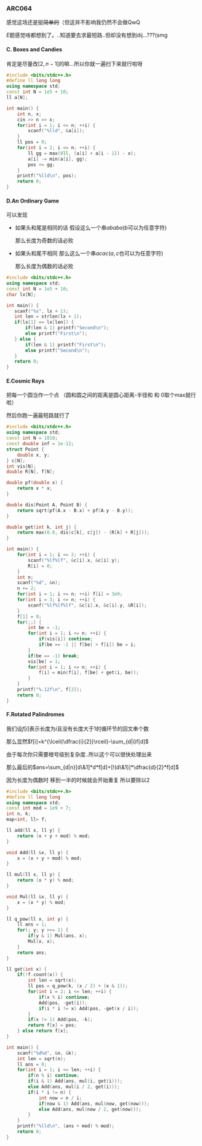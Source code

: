 ### ARC064

感觉这场还是挺~~简单的~~（但这并不影响我仍然不会做QwQ

$E$题感觉啥都想到了。..知道要去求最短路..但却没有想到dij...???(smg

#### C. Boxes and Candies

肯定是尽量改$[2,n-1]$的嘛...所以你就一遍扫下来就行啦呀

```c++
#include <bits/stdc++.h>
#define ll long long
using namespace std;
const int N = 1e5 + 10;
ll a[N];

int main() {
	int n, x;
	cin >> n >> x;
	for(int i = 1; i <= n; ++i) {
		scanf("%lld", &a[i]);
	}
	ll pos = 0;
	for(int i = 2; i <= n; ++i) {
		ll gg = max(0ll, (a[i] + a[i - 1]) - x);
		a[i] -= min(a[i], gg);
		pos += gg;
	}
	printf("%lld\n", pos);
	return 0;
}
```

#### D.An Ordinary Game

可以发现

- 如果头和尾是相同的话 假设这么一个串$ababa$($b$可以为任意字符)

  那么长度为奇数的话必败

- 如果头和尾不相同 那么这么一个串$acac$($a,c$也可以为任意字符)

  那么长度为偶数的话必败

 ```c++
#include <bits/stdc++.h>
using namespace std;
const int N = 1e5 + 10;
char lx[N];

int main() {
	scanf("%s", lx + 1);
	int len = strlen(lx + 1);
	if(lx[1] == lx[len]) {
		if(len & 1) printf("Second\n");
		else printf("First\n");
	} else {
		if(len & 1) printf("First\n");
		else printf("Second\n");
	}
	return 0;
}
 ```

#### E.Cosmic Rays

把每一个圆当作一个点 （圆和圆之间的距离是圆心距离-半径和 和 $0$取个max就行啦）

然后你跑一遍最短路就行了

```c++
#include <bits/stdc++.h>
using namespace std;
const int N = 1010;
const double inf = 1e-12;
struct Point {
	double x, y;
} c[N];
int vis[N];
double R[N], f[N];

double pf(double x) {
	return x * x;
}

double dis(Point A, Point B) {
	return sqrt(pf(A.x - B.x) + pf(A.y - B.y));
}

double get(int k, int j) {
	return max(0.0, dis(c[k], c[j]) - (R[k] + R[j]));
}

int main() {
	for(int i = 1; i <= 2; ++i) {
		scanf("%lf%lf", &c[i].x, &c[i].y);
		R[i] = 0;
	}
	int n;
	scanf("%d", &n);
	n += 2;
	for(int i = 1; i <= n; ++i) f[i] = 3e9;
	for(int i = 3; i <= n; ++i) {
		scanf("%lf%lf%lf", &c[i].x, &c[i].y, &R[i]);
	}
	f[1] = 0;
	for(;;) {
		int be = -1;
		for(int i = 1; i <= n; ++i) {
			if(vis[i]) continue;
			if(be == -1 || f[be] > f[i]) be = i;
		}
		if(be == -1) break;
		vis[be] = 1;
		for(int i = 1; i <= n; ++i) {
			f[i] = min(f[i], f[be] + get(i, be));
		}
	}
	printf("%.12f\n", f[2]);
	return 0;
}
```

#### F.Rotated Palindromes

 我们设$f[i]$表示长度为$i$且没有长度大于1的循环节的回文串个数

那么显然$f[i]=k^{\lceil{\dfrac{i}{2}}\rceil}-\sum_{d|i}f[d]$

由于每次你只需要根号级别复杂度..所以这个可以很快处理出来

那么最后的$ans=\sum_{d|n}[d\&1]*d*f[d]+[!(d\&1)]*\dfrac{d}{2}*f[d]$

因为长度为偶数时 移到一半的时候就会开始重复 所以要除以2

```c++
#include <bits/stdc++.h>
#define ll long long
using namespace std;
const int mod = 1e9 + 7;
int n, k;
map<int, ll> f;

ll add(ll x, ll y) {
	return (x + y + mod) % mod;
}

void Add(ll &x, ll y) {
	x = (x + y + mod) % mod;
}

ll mul(ll x, ll y) {
	return (x * y) % mod;
}

void Mul(ll &x, ll y) {
	x = (x * y) % mod;
}

ll q_pow(ll x, int y) {
	ll ans = 1;
	for(; y; y >>= 1) {
		if(y & 1) Mul(ans, x);
		Mul(x, x);
	}
	return ans;
}

ll get(int x) {
	if(!f.count(x)) {
		int len = sqrt(x);
		ll pos = q_pow(k, (x / 2) + (x & 1));
		for(int i = 2; i <= len; ++i) {
			if(x % i) continue;
			Add(pos, -get(i));
			if(i * i != x) Add(pos, -get(x / i));
		}
		if(x != 1) Add(pos, -k);
		return f[x] = pos;
	} else return f[x];
}

int main() {
	scanf("%d%d", &n, &k);
	int len = sqrt(n);
	ll ans = 0;
	for(int i = 1; i <= len; ++i) {
		if(n % i) continue;
		if(i & 1) Add(ans, mul(i, get(i)));
		else Add(ans, mul(i / 2, get(i)));
		if(i * i != n) {
			int now = n / i;
			if(now & 1) Add(ans, mul(now, get(now)));
			else Add(ans, mul(now / 2, get(now)));
		}
	}
	printf("%lld\n", (ans + mod) % mod);
	return 0;
}
```

